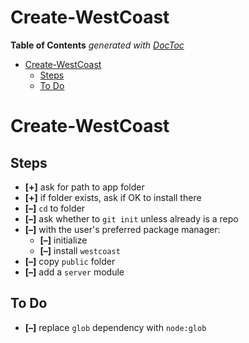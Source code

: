 
# Create-WestCoast



<!-- START doctoc generated TOC please keep comment here to allow auto update -->
<!-- DON'T EDIT THIS SECTION, INSTEAD RE-RUN doctoc TO UPDATE -->
**Table of Contents**  *generated with [DocToc](https://github.com/thlorenz/doctoc)*

- [Create-WestCoast](#create-westcoast)
  - [Steps](#steps)
  - [To Do](#to-do)

<!-- END doctoc generated TOC please keep comment here to allow auto update -->



# Create-WestCoast

## Steps

* **[+]** ask for path to app folder
* **[+]** if folder exists, ask if OK to install there
* **[–]** `cd` to folder
* **[–]** ask whether to `git init` unless already is a repo
* **[–]** with the user's preferred package manager:
  * **[–]** initialize
  * **[–]** install `westcoast`
* **[–]** copy `public` folder
* **[–]** add a `server` module

## To Do

* **[–]** replace `glob` dependency with `node:glob`



